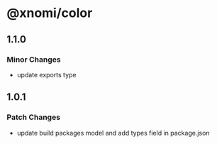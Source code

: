 # @xnomi/color

## 1.1.0

### Minor Changes

- update exports type

## 1.0.1

### Patch Changes

- update build packages model and add types field in package.json
